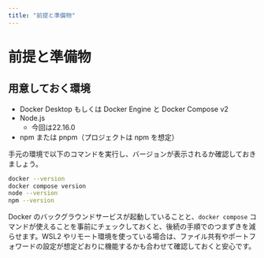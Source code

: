 ```yaml
---
title: "前提と準備物"
---
```


# 前提と準備物

## 用意しておく環境

- Docker Desktop もしくは Docker Engine と Docker Compose v2
- Node.js
  - 今回は22.16.0
- npm または pnpm（プロジェクトは npm を想定）

手元の環境で以下のコマンドを実行し、バージョンが表示されるか確認しておきましょう。

```bash
docker --version
docker compose version
node --version
npm --version
```

Docker のバックグラウンドサービスが起動していることと、`docker compose` コマンドが使えることを事前にチェックしておくと、後続の手順でのつまずきを減らせます。WSL2 やリモート環境を使っている場合は、ファイル共有やポートフォワードの設定が想定どおりに機能するかも合わせて確認しておくと安心です。
